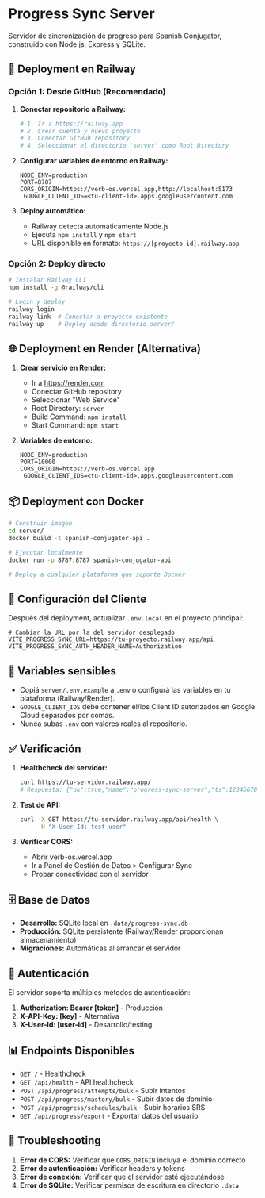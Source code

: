# Progress Sync Server

Servidor de sincronización de progreso para Spanish Conjugator, construido con Node.js, Express y SQLite.

## 🚀 Deployment en Railway

### Opción 1: Desde GitHub (Recomendado)

1. **Conectar repositorio a Railway:**
   ```bash
   # 1. Ir a https://railway.app
   # 2. Crear cuenta y nuevo proyecto
   # 3. Conectar GitHub repository
   # 4. Seleccionar el directorio 'server' como Root Directory
   ```

2. **Configurar variables de entorno en Railway:**
   ```
   NODE_ENV=production
   PORT=8787
   CORS_ORIGIN=https://verb-os.vercel.app,http://localhost:5173
    GOOGLE_CLIENT_IDS=<tu-client-id>.apps.googleusercontent.com
    ```

3. **Deploy automático:**
   - Railway detecta automáticamente Node.js
   - Ejecuta `npm install` y `npm start`
   - URL disponible en formato: `https://[proyecto-id].railway.app`

### Opción 2: Deploy directo

```bash
# Instalar Railway CLI
npm install -g @railway/cli

# Login y deploy
railway login
railway link  # Conectar a proyecto existente
railway up    # Deploy desde directorio server/
```

## 🌐 Deployment en Render (Alternativa)

1. **Crear servicio en Render:**
   - Ir a https://render.com
   - Conectar GitHub repository
   - Seleccionar "Web Service"
   - Root Directory: `server`
   - Build Command: `npm install`
   - Start Command: `npm start`

2. **Variables de entorno:**
   ```
   NODE_ENV=production
   PORT=10000
   CORS_ORIGIN=https://verb-os.vercel.app
    GOOGLE_CLIENT_IDS=<tu-client-id>.apps.googleusercontent.com
    ```

## 📦 Deployment con Docker

```bash
# Construir imagen
cd server/
docker build -t spanish-conjugator-api .

# Ejecutar localmente
docker run -p 8787:8787 spanish-conjugator-api

# Deploy a cualquier plataforma que soporte Docker
```

## 🔧 Configuración del Cliente

Después del deployment, actualizar `.env.local` en el proyecto principal:

```env
# Cambiar la URL por la del servidor desplegado
VITE_PROGRESS_SYNC_URL=https://tu-proyecto.railway.app/api
VITE_PROGRESS_SYNC_AUTH_HEADER_NAME=Authorization
```

## 🔐 Variables sensibles

- Copiá `server/.env.example` a `.env` o configurá las variables en tu plataforma (Railway/Render).
- `GOOGLE_CLIENT_IDS` debe contener el/los Client ID autorizados en Google Cloud separados por comas.
- Nunca subas `.env` con valores reales al repositorio.

## ✅ Verificación

1. **Healthcheck del servidor:**
   ```bash
   curl https://tu-servidor.railway.app/
   # Respuesta: {"ok":true,"name":"progress-sync-server","ts":1234567890}
   ```

2. **Test de API:**
   ```bash
   curl -X GET https://tu-servidor.railway.app/api/health \
        -H "X-User-Id: test-user"
   ```

3. **Verificar CORS:**
   - Abrir verb-os.vercel.app
   - Ir a Panel de Gestión de Datos > Configurar Sync
   - Probar conectividad con el servidor

## 🗄️ Base de Datos

- **Desarrollo:** SQLite local en `.data/progress-sync.db`
- **Producción:** SQLite persistente (Railway/Render proporcionan almacenamiento)
- **Migraciones:** Automáticas al arrancar el servidor

## 🔐 Autenticación

El servidor soporta múltiples métodos de autenticación:

1. **Authorization: Bearer [token]** - Producción
2. **X-API-Key: [key]** - Alternativa
3. **X-User-Id: [user-id]** - Desarrollo/testing

## 📊 Endpoints Disponibles

- `GET /` - Healthcheck
- `GET /api/health` - API healthcheck
- `POST /api/progress/attempts/bulk` - Subir intentos
- `POST /api/progress/mastery/bulk` - Subir datos de dominio
- `POST /api/progress/schedules/bulk` - Subir horarios SRS
- `GET /api/progress/export` - Exportar datos del usuario

## 🚨 Troubleshooting

1. **Error de CORS:** Verificar que `CORS_ORIGIN` incluya el dominio correcto
2. **Error de autenticación:** Verificar headers y tokens
3. **Error de conexión:** Verificar que el servidor esté ejecutándose
4. **Error de SQLite:** Verificar permisos de escritura en directorio `.data`

